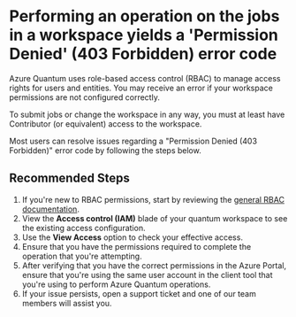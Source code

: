 <properties
  pagetitle="Performing an operation on the jobs in a workspace yields a 'Permission Denied' (403 Forbidden) error code&#xD;"
  service=""
  resource=""
  ms.author="dasto"
  selfhelptype="Generic"
  supporttopicids="32740181,32740191"
  resourcetags=""
  productpesids="17040"
  cloudenvironments="public,fairfax,usnat,ussec"
  articleid="900e52ba-d30f-43e9-aed8-2e25b6462097"
  ownershipid="Azure_Quantum" />
# Performing an operation on the jobs in a workspace yields a 'Permission Denied' (403 Forbidden) error code

Azure Quantum uses role-based access control (RBAC) to manage access rights for users and entities. You may receive an error if your workspace permissions are not configured correctly.

To submit jobs or change the workspace in any way, you must at least have Contributor (or equivalent) access to the workspace.

Most users can resolve issues regarding a "Permission Denied (403 Forbidden)" error code by following the steps below. 

## **Recommended Steps**

1. If you're new to RBAC permissions, start by reviewing the [general RBAC documentation](https://docs.microsoft.com/azure/role-based-access-control/).
2. View the **Access control (IAM)** blade of your quantum workspace to see the existing access configuration.
3. Use the **View Access** option to check your effective access.
4. Ensure that you have the permissions required to complete the operation that you're attempting.
5. After verifying that you have the correct permissions in the Azure Portal, ensure that you're using the same user account in the client tool that you're using to perform Azure Quantum operations.
6. If your issue persists, open a support ticket and one of our team members will assist you.